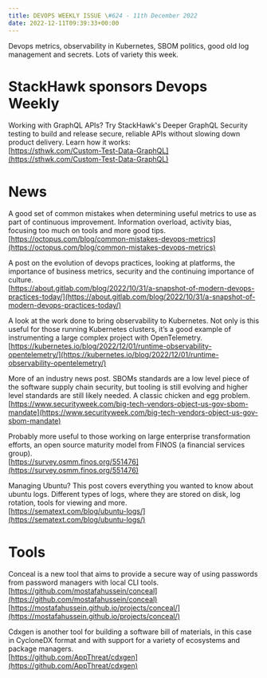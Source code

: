 ```yaml
---
title: DEVOPS WEEKLY ISSUE \#624 - 11th December 2022 
date: 2022-12-11T09:39:33+00:00
---
```


Devops metrics, observability in Kubernetes, SBOM politics, good old log management and secrets. Lots of variety this week.


StackHawk sponsors Devops Weekly
============================

Working with GraphQL APIs? Try StackHawk's Deeper GraphQL Security testing to build and release secure, reliable APIs without slowing down product delivery. Learn how it works:
<br>[https://sthwk.com/Custom-Test-Data-GraphQL](https://sthwk.com/Custom-Test-Data-GraphQL)


News
====

A good set of common mistakes when determining useful metrics to use as part of continuous improvement. Information overload, activity bias, focusing too much on tools and more good tips.
<br>[https://octopus.com/blog/common-mistakes-devops-metrics](https://octopus.com/blog/common-mistakes-devops-metrics)


A post on the evolution of devops practices, looking at platforms, the importance of business metrics, security and the continuing importance of culture.
<br>[https://about.gitlab.com/blog/2022/10/31/a-snapshot-of-modern-devops-practices-today/](https://about.gitlab.com/blog/2022/10/31/a-snapshot-of-modern-devops-practices-today/)


A look at the work done to bring observability to Kubernetes. Not only is this useful for those running Kubernetes clusters, it’s a good example of instrumenting a large complex project with OpenTelemetry.
<br>[https://kubernetes.io/blog/2022/12/01/runtime-observability-opentelemetry/](https://kubernetes.io/blog/2022/12/01/runtime-observability-opentelemetry/)


More of an industry news post. SBOMs standards are a low level piece of the software supply chain security, but tooling is still evolving and higher level standards are still likely needed. A classic chicken and egg problem.
<br>[https://www.securityweek.com/big-tech-vendors-object-us-gov-sbom-mandate](https://www.securityweek.com/big-tech-vendors-object-us-gov-sbom-mandate)


Probably more useful to those working on large enterprise transformation efforts, an open source maturity model from FINOS (a financial services group).
<br>[https://survey.osmm.finos.org/551476](https://survey.osmm.finos.org/551476)


Managing Ubuntu? This post covers everything you wanted to know about ubuntu logs. Different types of logs, where they are stored on disk, log rotation, tools for viewing and more.
<br>[https://sematext.com/blog/ubuntu-logs/](https://sematext.com/blog/ubuntu-logs/)


Tools
=====

Conceal is a new tool that aims to provide a secure way of using passwords from password managers with local CLI tools.
<br>[https://github.com/mostafahussein/conceal](https://github.com/mostafahussein/conceal)
<br>[https://mostafahussein.github.io/projects/conceal/](https://mostafahussein.github.io/projects/conceal/)


Cdxgen is another tool for building a software bill of materials, in this case in CycloneDX format and with support for a variety of ecosystems and package managers.
<br>[https://github.com/AppThreat/cdxgen](https://github.com/AppThreat/cdxgen)



